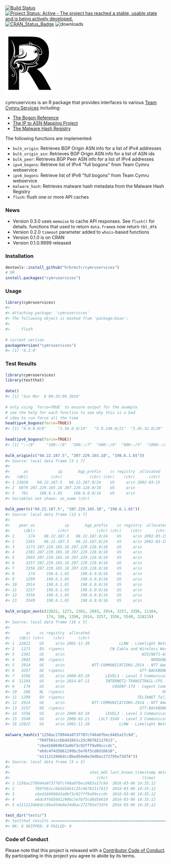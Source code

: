 <!-- README.md is generated from README.Rmd. Please edit that file -->
[![Build Status](https://travis-ci.org/hrbrmstr/cymruservices.svg)](https://travis-ci.org/hrbrmstr/cymruservices) [![Project Status: Active - The project has reached a stable, usable state and is being actively developed.](http://www.repostatus.org/badges/0.1.0/active.svg)](http://www.repostatus.org/#active) [![CRAN\_Status\_Badge](http://www.r-pkg.org/badges/version/cymruservices)](http://cran.r-project.org/package=cymruservices) ![downloads](http://cranlogs.r-pkg.org/badges/grand-total/cymruservices/)

![img](dragonr.jpg)

cymruservices is an R package that provides interfaces to various [Team Cymru Services](http://www.team-cymru.org/services.html) including:

-   [The Bogon Reference](http://www.team-cymru.org/bogon-reference.html)
-   [The IP to ASN Mapping Project](http://www.team-cymru.org/IP-ASN-mapping.html)
-   [The Malware Hash Registry](http://www.team-cymru.org/MHR.html)

The following functions are implemented:

-   `bulk_origin`: Retrieves BGP Origin ASN info for a list of IPv4 addresses
-   `bulk_origin_asn`: Retrieves BGP Origin ASN info for a list of ASN ids
-   `bulk_peer`: Retrieves BGP Peer ASN info for a list of IPv4 addresses
-   `ipv4_bogons`: Retrieve list of IPv4 "full bogons" from Team Cymru webservice
-   `ipv6_bogons`: Retrieve list of IPv6 "full bogons" from Team Cymru webservice
-   `malware_hash`: Retrieves malware hash metadata from the Malware Hash Registry
-   `flush`: flush one or more API caches

### News

-   Version 0.3.0 uses `memoise` to cache API responses. See `flush()` for details. functions that used to return `data.frame`s now return `tbl_df`s
-   Version 0.2.0 `timeout` parameter added to `whois`-based functions
-   Version 0.1.0 is on CRAN
-   Version 0.1.0.9999 released

### Installation

``` r
devtools::install_github("hrbrmstr/cymruservices")
# OR
install.packages("cymruservices")
```

### Usage

``` r
library(cymruservices)
#> 
#> Attaching package: 'cymruservices'
#> The following object is masked from 'package:base':
#> 
#>     flush

# current verison
packageVersion("cymruservices")
#> [1] '0.3.0'
```

### Test Results

``` r
library(cymruservices)
library(testthat)

date()
#> [1] "Sun Mar  6 09:35:09 2016"

# only using `force=TRUE` to ensure output for the example
# see the help for each function to see why this is a bad
# idea to run force all the time
head(ipv4_bogons(force=TRUE))
#> [1] "0.0.0.0/8"     "2.56.0.0/14"   "5.8.248.0/21"  "5.45.32.0/20"  "5.133.64.0/18" "5.180.0.0/14"

head(ipv6_bogons(force=TRUE))
#> [1] "::/8"     "100::/8"  "200::/7"  "400::/6"  "800::/5"  "1000::/4"

bulk_origin(c("68.22.187.5", "207.229.165.18", "198.6.1.65"))
#> Source: local data frame [3 x 7]
#> 
#>      as             ip       bgp_prefix    cc registry  allocated
#>   (dbl)          (chr)            (chr) (chr)    (chr)      (chr)
#> 1 23028    68.22.187.5   68.22.187.0/24    US     arin 2002-03-15
#> 2  6079 207.229.165.18 207.229.128.0/18    US     arin           
#> 3   701     198.6.1.65     198.6.0.0/16    US     arin           
#> Variables not shown: as_name (chr)

bulk_peer(c("68.22.187.5", "207.229.165.18", "198.6.1.65"))
#> Source: local data frame [13 x 7]
#> 
#>    peer_as             ip       bgp_prefix    cc registry  allocated                                   peer_as_name
#>      (dbl)          (chr)            (chr) (chr)    (chr)      (chr)                                          (chr)
#> 1      174    68.22.187.5   68.22.187.0/24    US     arin 2002-03-15          COGENT-174 - Cogent Communications,US
#> 2     2381    68.22.187.5   68.22.187.0/24    US     arin 2002-03-15                       WISCNET1-AS - WiscNet,US
#> 3     1273 207.229.165.18 207.229.128.0/18    US     arin                    CW Cable and Wireless Worldwide plc,GB
#> 4     2381 207.229.165.18 207.229.128.0/18    US     arin                                  WISCNET1-AS - WiscNet,US
#> 5     2603 207.229.165.18 207.229.128.0/18    US     arin                                      NORDUNET NORDUnet,NO
#> 6     3257 207.229.165.18 207.229.128.0/18    US     arin                                 GTT-BACKBONE Tinet Spa,DE
#> 7     3356 207.229.165.18 207.229.128.0/18    US     arin                  LEVEL3 - Level 3 Communications, Inc.,US
#> 8      174     198.6.1.65     198.6.0.0/16    US     arin                     COGENT-174 - Cogent Communications,US
#> 9     1299     198.6.1.65     198.6.0.0/16    US     arin                                TELIANET TeliaSonera AB,SE
#> 10    2914     198.6.1.65     198.6.0.0/16    US     arin            NTT-COMMUNICATIONS-2914 - NTT America, Inc.,US
#> 11    3257     198.6.1.65     198.6.0.0/16    US     arin                                 GTT-BACKBONE Tinet Spa,DE
#> 12    3356     198.6.1.65     198.6.0.0/16    US     arin                  LEVEL3 - Level 3 Communications, Inc.,US
#> 13    3549     198.6.1.65     198.6.0.0/16    US     arin               LVLT-3549 - Level 3 Communications, Inc.,US

bulk_origin_asn(c(22822, 1273, 2381, 2603, 2914, 3257, 3356, 11164,
                  174, 286, 1299, 2914, 3257, 3356, 3549, 22822))
#> Source: local data frame [16 x 5]
#> 
#>       as    cc registry  allocated                                        as_name
#>    (dbl) (chr)    (chr)      (chr)                                          (chr)
#> 1  22822    US     arin 2001-11-28             LLNW - Limelight Networks, Inc.,US
#> 2   1273    EU  ripencc                    CW Cable and Wireless Worldwide plc,GB
#> 3   2381    US     arin                                  WISCNET1-AS - WiscNet,US
#> 4   2603    NO  ripencc                                      NORDUNET NORDUnet,NO
#> 5   2914    US     arin            NTT-COMMUNICATIONS-2914 - NTT America, Inc.,US
#> 6   3257    DE  ripencc                                 GTT-BACKBONE Tinet Spa,DE
#> 7   3356    US     arin 2000-03-10       LEVEL3 - Level 3 Communications, Inc.,US
#> 8  11164    US     arin 2014-07-11       INTERNET2-TRANSITRAIL-CPS - Internet2,US
#> 9    174    US     arin                     COGENT-174 - Cogent Communications,US
#> 10   286    NL  ripencc                                           KPN KPN B.V.,NL
#> 11  1299    EU  ripencc                                TELIANET TeliaSonera AB,SE
#> 12  2914    US     arin            NTT-COMMUNICATIONS-2914 - NTT America, Inc.,US
#> 13  3257    DE  ripencc                                 GTT-BACKBONE Tinet Spa,DE
#> 14  3356    US     arin 2000-03-10       LEVEL3 - Level 3 Communications, Inc.,US
#> 15  3549    US     arin 2000-03-21    LVLT-3549 - Level 3 Communications, Inc.,US
#> 16 22822    US     arin 2001-11-28             LLNW - Limelight Networks, Inc.,US

malware_hash(c("1250ac278944a0737707cf40a0fbecd4b5a17c9d",
              "7697561ccbbdd1661c25c86762117613",
              "cbed16069043a0bf3c92fff9a99cccdc",
              "e6dc4f4d5061299bc5e76f5cd8d16610",
              "e1112134b6dcc8bed54e0e34d8ac272795e73d74"))
#> Source: local data frame [5 x 3]
#> 
#>                                   sha1_md5 last_known_timestamp detection_pct
#>                                      (chr)               (time)         (dbl)
#> 1 1250ac278944a0737707cf40a0fbecd4b5a17c9d  2016-03-06 14:35:12            NA
#> 2         7697561ccbbdd1661c25c86762117613  2016-03-06 14:35:12            NA
#> 3         cbed16069043a0bf3c92fff9a99cccdc  2016-03-06 14:35:12            NA
#> 4         e6dc4f4d5061299bc5e76f5cd8d16610  2016-03-06 14:35:12            NA
#> 5 e1112134b6dcc8bed54e0e34d8ac272795e73d74  2016-03-06 14:35:12            NA

test_dir("tests/")
#> testthat results ========================================================================================================
#> OK: 6 SKIPPED: 0 FAILED: 0
```

### Code of Conduct

Please note that this project is released with a [Contributor Code of Conduct](CONDUCT.md). By participating in this project you agree to abide by its terms.
